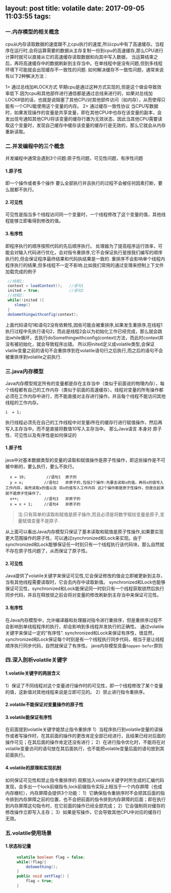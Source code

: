 layout: post
title: volatile
date: 2017-09-05 11:03:55
tags:
---
### 一.内存模型的相关概念
cpu从内存读取数据的速度跟不上cpu执行的速度,所以cpu中有了高速缓存。当程序在运行时,会将运算需要的数据从主存复制一份到cpu的高速缓存,那么CPU进行计算时就可以直接从它的高速缓存读取数据和向其中写入数据，
当运算结束之后，再将高速缓存中的数据刷新到主存当中。在单线程中是没有问题,但到多线程环境下可能就会出现缓存不一致性的问题.
如何解决缓存不一致性问题，通常来说有以下2种解决方法：
<!-- more -->
1> 通过总线加#LOCK方式
   早期cpu是通过这种方式实现的,但是这个做会导致效率低下.因为cpu和其他部件进行通信都是通过总线来进行的，如果对总线加LOCK#锁的话，也就是说阻塞了其他CPU对其他部件访问（如内存），从而使得只能有一个CPU能使用这个变量的内存。
2> 通过缓存一致性协议
   当CPU写数据时，如果发现操作的变量是共享变量，即在其他CPU中也存在该变量的副本，会发出信号通知其他CPU将该变量的缓存行置为无效状态，因此当其他CPU需要读取这个变量时，发现自己缓存中缓存该变量的缓存行是无效的，那么它就会从内存重新读取。
### 二.并发编程中的三个概念
并发编程中通常会遇到3个问题:原子性问题，可见性问题，有序性问题
#### 1.原子性
即一个操作或者多个操作 要么全部执行并且执行的过程不会被任何因素打断，要么就都不执行。
#### 2.可见性
可见性是指当多个线程访问同一个变量时，一个线程修改了这个变量的值，其他线程能够立即看得到修改的值。
#### 3.有序性
即程序执行的顺序按照代码的先后顺序执行。
处理器为了提高程序运行效率，可能会对输入代码进行优化，会对指令重排序,它不会保证执行是按我们编写的顺序执行的,但会保证程序最终结果和代码执结果是一致的.
重排序不会影响单个线程内程序执行的结果,但多线程不一定不影响.比如我们常用的通过变理来控制上下文件加载完成的例子
```java
 //线程1:
 context = loadContext();   //语句1
 inited = true;             //语句2
 //线程2:
 while(!inited ){
    sleep()
 }
 doSomethingwithconfig(context);
```
上面代码语句1和语句2没有依赖性,因些可能会被重排序,如果发生重排序,在线程1执行过程中先执行语句2，而此是线程2会以为初始化工作已经完成，那么就会跳出while循环，去执行doSomethingwithconfig(context)方法，而此时context并没有被初始化，就会导致程序出错。
所以将inited定义成volatile类型,会保证vlatile变量之前的语句不会重排序到在volatile语句行之后执行,而之后的语句不会被重排序到volatile之前执行.



### 三.java内存模型
Java内存模型规定所有的变量都是存在主存当中（类似于前面说的物理内存），每个线程都有自己的工作内存（类似于前面的高速缓存）。线程对变量的所有操作都必须在工作内存中进行，而不能直接对主存进行操作。并且每个线程不能访问其他线程的工作内存。
```
i  = 1;
```
执行线程必须先在自己的工作线程中对变量i所在的缓存行进行赋值操作，然后再写入主存当中。而不是直接将数值10写入主存当中。
那么Java语言 本身对 原子性、可见性以及有序性是如何保证的
#### 1.原子性
java中对基本数据类型的变量的读取和赋值操作是原子性操作，即这些操作是不可被中断的，要么执行，要么不执行。
```
  x = 10;         //语句1  原子的
  y = x;         //语句2   非原子的,包括2个操作:先要去读取x的值，再将x的值写入工作内存，虽然读取x的值以及 将x的值写入工作内存 这2个操作都是原子性操作，但是合起来就不是原子性操作了。
  x++;           //语句3   非原子的
  x = x + 1;     //语句4   非原子的
```

> 注:只有简单的读取和赋值是原子操作,而且必须是将数字赋给变量是原子,变量赋值变量不是原子.

从上面可以看出Java内存模型只保证了基本读取和赋值是原子性操作,如果要实现更大范围操作的原子性，可以通过synchronized和Lock来实现。由于synchronized和Lock能够保证任一时刻只有一个线程执行该代码块，那么自然就不存在原子性问题了，从而保证了原子性。
#### 2.可见性
Java提供了volatile关键字来保证可见性,它会保证修改的值会立即被更新到主存，当有其他线程需要读取时，它会去内存中读取新值。
synchronized和Lock也能够保证可见性，synchronized和Lock能保证同一时刻只有一个线程获取锁然后执行同步代码，并且在释放锁之前会将对变量的修改刷新到主存当中来保证可见性。
#### 3.有序性
在Java内存模型中，允许编译器和处理器对指令进行重排序，但是重排序过程不会影响到单线程程序的执行，却会影响到多线程并发执行的正确性。
通过volatile关键字来保证一定的“有序性”.
synchronized和Lock来保证有序性，很显然，synchronized和Lock保证每个时刻是有一个线程执行同步代码，相当于是让线程顺序执行同步代码，自然就保证了有序性。
java内存模型具备`happen-befor`原则
### 四.深入剖析volatile关键字
#### 1.volatile关键字的两层含义
1）保证了不同线程对这个变量进行操作时的可见性，即一个线程修改了某个变量的值，这新值对其他线程来说是立即可见的。
2）禁止进行指令重排序。
#### 2.volatile不能保证对变量操作的原子性
#### 3.volatile能保证有序性
在前面提到volatile关键字能禁止指令重排序
1）当程序执行到volatile变量的读操作或者写操作时，在其前面的操作的更改肯定全部已经进行，且结果已经对后面的操作可见；在其后面的操作肯定还没有进行；
2）在进行指令优化时，不能将在对volatile变量访问的语句放在其后面执行，也不能把volatile变量后面的语句放到其前面执行。
#### 4.volatile的原理和实现机制
如何保证可见性和禁止指令重排序的
观察加入volatile关键字时所生成的汇编代码发现，会多出一个lock前缀指令,lock前缀指令实际上相当于一个内存屏障（也成内存栅栏），内存屏障会提供3个功能：
1）它确保指令重排序时不会把其后面的指令排到内存屏障之前的位置，也不会把前面的指令排到内存屏障的后面；即在执行到内存屏障这句指令时，在它前面的操作已经全部完成；
2）它会强制将对缓存的修改操作立即写入主存；
3）如果是写操作，它会导致其他CPU中对应的缓存行无效。
### 五.volatile使用场景
#### 1.状态标记量
```java
     volatile boolean flag = false;
     while(!flag){
         doSomething();
     }
     public void setFlag() {
         flag = true;
     }
```

